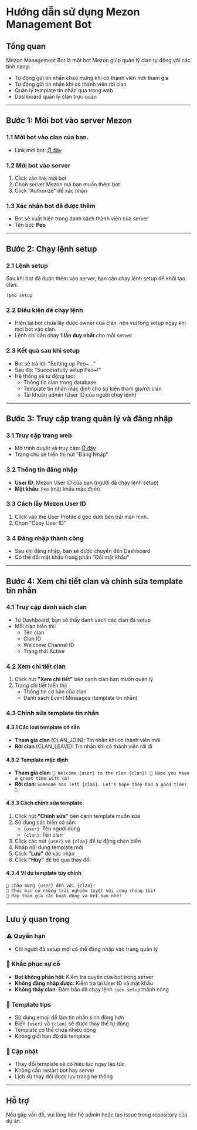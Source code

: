 # Hướng dẫn sử dụng Mezon Management Bot

## Tổng quan
Mezon Management Bot là một bot Mezon giúp quản lý clan tự động với các tính năng:
- Tự động gửi tin nhắn chào mừng khi có thành viên mới tham gia
- Tự động gửi tin nhắn khi có thành viên rời clan
- Quản lý template tin nhắn qua trang web
- Dashboard quản lý clan trực quan

---

## Bước 1: Mời bot vào server Mezon

### 1.1 Mời bot vào clan của bạn.
- Link mời bot: [Ở đây](https://mezon.ai/developers/bot/install/1971776014707068928)

### 1.2 Mời bot vào server
1. Click vào link mời bot
2. Chọn server Mezon mà bạn muốn thêm bot
3. Click "Authorize" để xác nhận

### 1.3 Xác nhận bot đã được thêm
- Bot sẽ xuất hiện trong danh sách thành viên của server
- Tên bot: **Peo**

---

## Bước 2: Chạy lệnh setup

### 2.1 Lệnh setup
Sau khi bot đã được thêm vào server, bạn cần chạy lệnh setup để khởi tạo clan:

```
!peo setup
```

### 2.2 Điều kiện để chạy lệnh
- Hiện tại bot chưa lấy được owner của clan, nên vui lòng setup ngay khi mời bot vào clan.
- Lệnh chỉ cần chạy **1 lần duy nhất** cho mỗi server

### 2.3 Kết quả sau khi setup
- Bot sẽ trả lời: "Setting up Peo~..." 
- Sau đó: "Successfully setup Peo~!"
- Hệ thống sẽ tự động tạo:
  - Thông tin clan trong database
  - Template tin nhắn mặc định cho sự kiện tham gia/rời clan
  - Tài khoản admin (User ID của người chạy lệnh)

---

## Bước 3: Truy cập trang quản lý và đăng nhập

### 3.1 Truy cập trang web
- Mở trình duyệt và truy cập: [Ở đây](https://mezon-management-bot.vercel.app/)
- Trang chủ sẽ hiển thị nút "Đăng Nhập"

### 3.2 Thông tin đăng nhập
- **User ID**: Mezon User ID của bạn (người đã chạy lệnh setup)
- **Mật khẩu**: `Peo` (mật khẩu mặc định)

### 3.3 Cách lấy Mezon User ID
1. Click vào thẻ User Profile ở góc dưới bên trái màn hình.
3. Chọn "Copy User ID"

### 3.4 Đăng nhập thành công
- Sau khi đăng nhập, bạn sẽ được chuyển đến Dashboard
- Có thể đổi mật khẩu trong phần "Đổi mật khẩu"

---

## Bước 4: Xem chi tiết clan và chỉnh sửa template tin nhắn

### 4.1 Truy cập danh sách clan
- Từ Dashboard, bạn sẽ thấy danh sách các clan đã setup
- Mỗi clan hiển thị:
  - Tên clan
  - Clan ID
  - Welcome Channel ID
  - Trạng thái Active

### 4.2 Xem chi tiết clan
1. Click nút **"Xem chi tiết"** bên cạnh clan bạn muốn quản lý
2. Trang chi tiết hiển thị:
   - Thông tin cơ bản của clan
   - Danh sách Event Messages (template tin nhắn)

### 4.3 Chỉnh sửa template tin nhắn

#### 4.3.1 Các loại template có sẵn
- **Tham gia clan** (CLAN_JOIN): Tin nhắn khi có thành viên mới
- **Rời clan** (CLAN_LEAVE): Tin nhắn khi có thành viên rời đi

#### 4.3.2 Template mặc định
- **Tham gia clan**: `🎉 Welcome {user} to the clan {clan}! 🚀 Hope you have a great time with us!`
- **Rời clan**: `Someone has left {clan}. Let's hope they had a good time! 👋`

#### 4.3.3 Cách chỉnh sửa template
1. Click nút **"Chỉnh sửa"** bên cạnh template muốn sửa
2. Sử dụng các biến có sẵn:
   - `{user}`: Tên người dùng
   - `{clan}`: Tên clan
3. Click các nút `{user}` và `{clan}` để tự động chèn biến
4. Nhập nội dung template mới
5. Click **"Lưu"** để xác nhận
6. Click **"Hủy"** để bỏ qua thay đổi

#### 4.3.4 Ví dụ template tùy chỉnh
```
🎊 Chào mừng {user} đến với {clan}! 
🌟 Chúc bạn có những trải nghiệm tuyệt vời cùng chúng tôi!
💪 Hãy tham gia các hoạt động và kết bạn nhé!
```

---

## Lưu ý quan trọng

### ⚠️ Quyền hạn
- Chỉ người đã setup mới có thể đăng nhập vào trang quản lý

### 🔧 Khắc phục sự cố
- **Bot không phản hồi**: Kiểm tra quyền của bot trong server
- **Không đăng nhập được**: Kiểm tra lại User ID và mật khẩu
- **Không thấy clan**: Đảm bảo đã chạy lệnh `!peo setup` thành công

### 📝 Template tips
- Sử dụng emoji để làm tin nhắn sinh động hơn
- Biến `{user}` và `{clan}` sẽ được thay thế tự động
- Template có thể chứa nhiều dòng
- Không giới hạn độ dài template

### 🔄 Cập nhật
- Thay đổi template sẽ có hiệu lực ngay lập tức
- Không cần restart bot hay server
- Lịch sử thay đổi được lưu trong hệ thống

---

## Hỗ trợ
Nếu gặp vấn đề, vui lòng liên hệ admin hoặc tạo issue trong repository của dự án.
